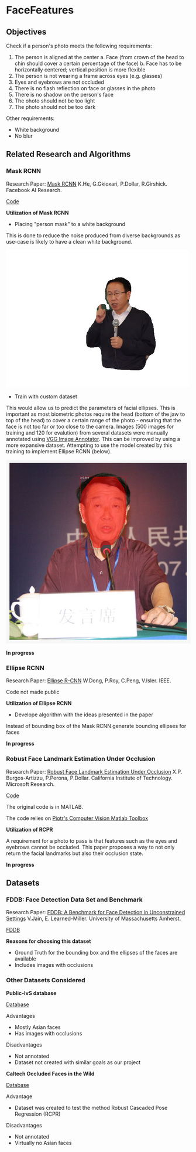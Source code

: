 # FaceFeatures

## Objectives 

Check if a person's photo meets the following requirements:
1. The person is aligned at the center 
    a. Face (from crown of the head to chin should cover a certain percentage of the face)
    b. Face has to be horizontally centered; vertical position is more flexible
3. The person is not wearing a frame across eyes (e.g. glasses)
4. Eyes and eyebrows are not occluded 
5. There is no flash reflection on face or glasses in the photo 
6. There is no shadow on the person's face
7. The ohoto should not be too light 
8. The photo should not be too dark

Other requirements:
- White background
- No blur

## Related Research and Algorithms

### Mask RCNN

Research Paper: [Mask RCNN](https://arxiv.org/pdf/1703.06870.pdf) K.He, G.Gkioxari, P.Dollar, R.Girshick. Facebook AI Research. 

[Code](https://github.com/matterport/Mask_RCNN)

**Utilization of Mask RCNN**

- Placing "person mask" to a white background

This is done to reduce the noise produced from diverse backgrounds as use-case is likely to have a clean white background.

![Image of Removed Background](/RemoveBackground/works1.jpg)

- Train with custom dataset

This would allow us to predict the parameters of facial ellipses. This is important as most biometric photos require the head (bottom of the jaw to top of the head) to cover a certain range of the photo - ensuring that the face is not too far or too close to the camera. Images (500 images for training and 120 for evalution) from several datasets were manually annotated using [VGG Image Annotator](https://www.robots.ox.ac.uk/~vgg/software/via/). This can be improved by using a more expansive dataset. Attempting to use the model created by this training to implement Ellipse RCNN (below). 

![Image of face mask](/FaceEllipsesFDDB/face_mask.jpeg)

**In progress**


### Ellipse RCNN

Research Paper: [Ellipse R-CNN](https://arxiv.org/pdf/2001.11584.pdf) W.Dong, P.Roy, C.Peng, V.Isler. IEEE.

Code not made public


**Utilization of Ellipse RCNN**

- Develope algorithm with the ideas presented in the paper 

Instead of bounding box of the Mask RCNN generate bounding ellipses for faces

**In progress**


### Robust Face Landmark Estimation Under Occlusion

Research Paper: [Robust Face Landmark Estimation Under Occlusion](http://www.vision.caltech.edu/xpburgos/papers/ICCV13%20Burgos-Artizzu.pdf) X.P. Burgos-Artizzu, P.Perona, P.Dollar. California Institute of Technology. Microsoft Research. 

[Code](http://www.vision.caltech.edu/xpburgos/ICCV13/#code)

The original code is in MATLAB.

The code relies on [Piotr's Computer Vision Matlab Toolbox](http://pdollar.github.io/toolbox/)

**Utilization of RCPR**

A requirement for a photo to pass is that features such as the eyes and eyebrows cannot be occluded. This paper proposes a way to not only return the facial landmarks but also their occlusion state. 

**In progress**

## Datasets

### FDDB: Face Detection Data Set and Benchmark 

Research Paper: [FDDB: A Benchmark for Face Detection in Unconstrained Settings](http://vis-www.cs.umass.edu/fddb/fddb.pdf) V.Jain, E. Learned-Miller. University of Massachusetts Amherst. 

[FDDB](http://vis-www.cs.umass.edu/fddb/)

**Reasons for choosing this dataset**

- Ground Truth for the bounding box and the ellipses of the faces are available
- Includes images with occlusions

### Other Datasets Considered

**Public-IvS database**

[Database](http://www.cbsr.ia.ac.cn/users/xiangyuzhu/projects/LBL/main.htm)

Advantages
- Mostly Asian faces
- Has images with occlusions

Disadvantages
- Not annotated
- Dataset not created with similar goals as our project 

**Caltech Occluded Faces in the Wild**

[Database](http://www.vision.caltech.edu/xpburgos/ICCV13/)

Advantage
- Dataset was created to test the method Robust Cascaded Pose Regression (RCPR)

Disadvantages
- Not annotated
- Virtually no Asian faces 


